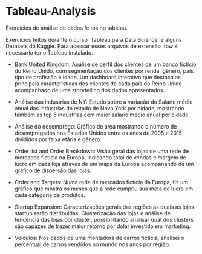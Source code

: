 # Tableau-Analysis
Exercícios de análise de dados feitos no tableau.

Exercícios feitos durante o curso 'Tableau para Data Science' e alguns Datasets do Kaggle.
Para acessar esses arquivos de extensão .tbw é necessário ter o Tableau instalado.

  - Bank United Kingdom: Análise de perfil dos clientes de um banco fictício do Reino Unido, com segmentação dos clientes por renda, gênero, país, tipo de profissão e idade. Um dashboard interativo que destaca as principais características dos clientes de cada país do Reino Unido acompanhado de uma storytelling dos dados apresentados. 
  
  - Análise das industrias de NY: Estudo sobre a variação do Salário médio anual das indústrias do estado de Nova York por cidade, mostrando também as top 5 indústrias com maior salario médio anual por cidade.
  
  - Análise do desemprego: Gráfico de área mostrando o número de desempregados nos Estados Unidos entre os anos de 2005 e 2015 divididos por faixa etária e gênero.
  
  - Order list and Order Breakdown: Visão geral das lojas de uma rede de mercados fictícia na Europa, indicando total de vendas e margem de lucro em cada loja através de um mapa da Europa acompanahdo de um gráfico de dispersão das lojas.
  
  - Order and Targets: Numa rede de mercados fictícia da Europa, fiz um gráfico que mostra os meses que a rede cumpriu sua meta de lucro em cada categoria de produtos.
  
  - Startup Expansion: Caracterizações gerais das regiões as quais as lojas startup estão distribuídas, Clusterização das lojas e análise de tendência das lojas por cluster, possibilitando analisar qual dos clusters são capazes de trazer maior retorno por dolar investido em marketing.
  
  - Veículos: Nos dados de uma montadora de carros fictícia, analisei o percentual de carros vendidos no mundo nos anos por região.
  
